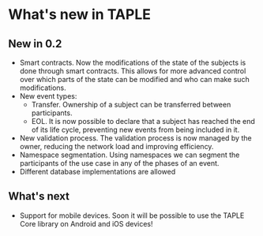 # What's new in TAPLE

## New in 0.2
- Smart contracts. Now the modifications of the state of the subjects is done through smart contracts. This allows for more advanced control over which parts of the state can be modified and who can make such modifications.
- New event types: 
  - Transfer. Ownership of a subject can be transferred between participants.
  - EOL. It is now possible to declare that a subject has reached the end of its life cycle, preventing new events from being included in it.
- New validation process. The validation process is now managed by the owner, reducing the network load and improving efficiency. 
- Namespace segmentation. Using namespaces we can segment the participants of the use case in any of the phases of an event.
- Different database implementations are allowed

## What's next
- Support for mobile devices. Soon it will be possible to use the TAPLE Core library on Android and iOS devices!
